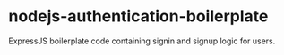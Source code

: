 # nodejs-authentication-boilerplate
ExpressJS boilerplate code containing signin and signup logic for users.
